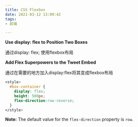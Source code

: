 ```yaml
---
title: CSS Flexbox
date: 2021-03-12 13:09:42
tags:
- 前端

---
```


**Use display: flex to Position Two Boxes**

通过display: flex; 使用flexbox布局

**Add Flex Superpowers to the Tweet Embed**

通过在需要的地方加入display:flex将其变成flexbox布局

```css
<style>
  #box-container {
    display: flex;
    height: 500px;
    flex-direction:row-reverse;
  }
</style>
```

**Note:** The default value for the `flex-direction` property is `row`.



